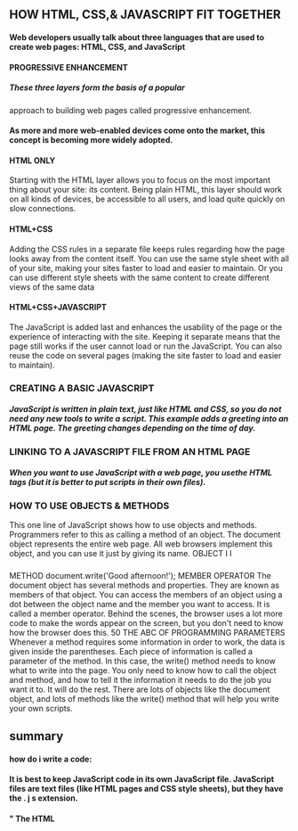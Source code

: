 ## HOW HTML, CSS,& JAVASCRIPT FIT TOGETHER
#### Web developers usually talk about three languages that are used to create web pages: HTML, CSS, and JavaScript
#### PROGRESSIVE ENHANCEMENT
##### These three layers form the basis of a popular
approach to building web pages called
progressive enhancement.
#### As more and more web-enabled devices come onto the market, this concept is becoming more widely adopted.

#### HTML ONLY
Starting with the HTML layer
allows you to focus on the most
important thing about your site:
its content.
Being plain HTML, this layer
should work on all kinds of
devices, be accessible to all
users, and load quite quickly on
slow connections.
#### HTML+CSS
Adding the CSS rules in a
separate file keeps rules
regarding how the page looks
away from the content itself.
You can use the same style sheet
with all of your site, making your
sites faster to load and easier
to maintain. Or you can use
different style sheets with the
same content to create different
views of the same data
#### HTML+CSS+JAVASCRIPT
The JavaScript is added last
and enhances the usability of
the page or the experience of
interacting with the site.
Keeping it separate means
that the page still works if the
user cannot load or run the
JavaScript. You can also reuse
the code on several pages
(making the site faster to load
and easier to maintain).
### CREATING A BASIC JAVASCRIPT

##### JavaScript is written in plain text, just like HTML and CSS, so you do not need any new tools to write a script. This example adds a greeting into an HTML page. The greeting changes depending on the time of day.
### LINKING TO A JAVASCRIPT FILE FROM AN HTML PAGE
#####  When you want to use JavaScript with a web page, you usethe HTML <script> element to tell the browser it is coming across a script. Its sre attribute tells people where the JavaScript file is stored.

### THE SOURCE CODE IS NOT AMENDED
If you look at the source code for the example
you just created, you will see that the HTML is
still exactly the same.
### PLACING THE SCRIPT IN THE PAGE
You may see JavaScript in the HTML between
opening <script> and closing </script> tags
(but it is better to put scripts in their own files).

### HOW TO USE OBJECTS & METHODS 
This one line of JavaScript shows how to use objects and methods. Programmers refer to this as calling a method of an object. 
The document object represents the entire web page. All web browsers implement this object, and you can use it just by giving its name. 
OBJECT I I 
###  
METHOD 
document.write('Good afternoon!'); 
MEMBER OPERATOR 
The document object has several methods and properties. They are known as members of that object. 
You can access the members of an object using a dot between the object name and the member you want to access. It is called a member operator. 
Behind the scenes, the browser uses a lot more code to make the words appear on the screen, but you don't need to know how the browser does this. 
50 THE ABC OF PROGRAMMING 
PARAMETERS 
Whenever a method requires some information in order to work, the data is given inside the parentheses. 
Each piece of information is called a parameter of the method. In this case, the write() method needs to know what to write into the page. 
You only need to know how to call the object and method, and how to tell it the information it needs to do the job you want it to. It will do the rest. 
There are lots of objects like the document object, and lots of methods like the write() method that will help you write your own scripts. 
## summary
#### how do i write a code:
#### It is best to keep JavaScript code in its own JavaScript file. JavaScript files are text files (like HTML pages and CSS style sheets), but they have the . j s extension. 
#### " The HTML <script> element is used in HTML pages  to tell the browser to load the JavaScript file (rather like the <link> element can be used to load a CSS file).
#### If you view the source code of the page in the browser, the JavaScript will not have changed the HTML, because the script works with the model of the web page that the browser has created.
### STATEMENTS
##### A script is a series of instructions that a computer can follow one-by-one.
#####Each individual instruction or step is known as a statement. Statements should end with a semicolon.
###### JAVASCRIPT IS CASE SENSITIVE
##### JavaScript is case sensitive so hourNow means something different to HourNow or HOURNOW

### comments 
### You should write comments to explain what your code does. They help make your code easier to read and understand.This can help you and others who read your code
### MULTI-LINE COMM ENTSTo write a comment that stretches over more thanone line, you use a multi-line comment, starting withthe "/*" characters and ending with the * / characters.Anything between these characters is not processed·by the JavaScript interpreter.Multi-line comments are often used for descriptions of how the script works, or to prevent a section of the script from running when tes ting it.


## variable how to declay them
##### HOW TO USE OBJECTS & METHODS 
This one line of JavaScript shows how to use objects and methods. Programmers refer to this as calling a method of an object. 
The document object represents the entire web page. All web browsers implement this object, and you can use it just by giving its name. 
OBJECT I 
### The write() method of the document object allows new content to be written into the page where the <scri pt> element sits. 
### METHOD 
document.write('Good afternoon!'); 
MEMBER OPERATOR 
PARAMETERS 
VARIABLES: HOW TO DECLARE THEM 
Before you can use a variable, you need to announce that you want to use it. This involves creating the variable and giving it a name. Programmers say that you declare the variable. 
### DATA type
#### JavaScript distinguishes between numbers,
strings, and true or false values known as
Booleans.
NUMERIC DATA TYPE
The numeric data type handles
numbers.
0.75
For tasks that involve counting
or calculating sums, you will
use numbers 0-9. For example,
five thousand, two hundred and
seventy-two would be written
5272 (note there is no comma
between the thousands and
the hundreds). You can also
have negative numbers (such
as -23678) and decimals (three
quarters is written as 0.75).
Numbers are not only used for
things like calculators; they
are also used for tasks such
as determining the size of the
screen, moving the position of
an element on a page, or setting
the amount of time an element
should take to fade in.
@ BASIC JAVASCRIPT INSTRUCTIONS
STRING DATA TYPE
The strings data type consists of
letters and other characters.

### Note how the string data type is
enclosed within a pair of quotes.
These can be single or double
quotes, but the opening quote
must match the closing quote.
Strings can be used when
working with any kind of text.
They are frequently used to add
new content into a page and they
can contain HTML markup.
BOOLEAN DATA TYPE
Boolean data types can have one
of two values: true or false.
true
It might seem a little abstract at
first, but the Boolean data type is
actually very helpful.
You can think of it a little like a
light switch - it is either on or off.
As you will see in Chapter 4,
Booleans are helpful when
determining which part of a
script should run.






